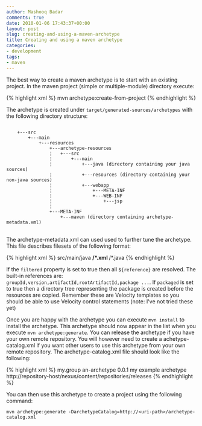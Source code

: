 ```yaml
---
author: Mashooq Badar
comments: true
date: 2010-01-06 17:43:37+00:00
layout: post
slug: creating-and-using-a-maven-archetype
title: Creating and using a maven archetype
categories:
- development
tags:
- maven
---
```


The best way to create a maven archetype is to start with an existing project. In the maven project (simple or multiple-module) directory execute:

{% highlight xml %}
    mvn archetype:create-from-project
{% endhighlight %}




The archetype is created under `target/generated-sources/archetypes` with the following directory structure:

<pre>
<code>
    +---src
        +---main
            +---resources
                +---archetype-resources
                ¦   +---src
                ¦       +---main
                ¦           +---java (directory containing your java sources)
                ¦           +---resources (directory containing your non-java sources)
                ¦           +---webapp
                ¦               +---META-INF
                ¦               +---WEB-INF
                ¦                   +---jsp
                ¦
                +---META-INF
                    +---maven (directory containing archetype-metadata.xml)
</code>
</pre>




The archetype-metadata.xml can used used to further tune the archetype. This file describes filesets of the following format:

{% highlight xml %}
    <fileSets>
      <fileSet filtered="true" packaged="true" encoding="UTF-8">
        <directory>src/main/java</directory>
        <includes>
          <include>**/*.xml</include>
          <include>**/*.java</include>
        </includes>
      </fileSet>
    </fileSets>
{% endhighlight %}

If the `filtered` property is set to true then all `${reference}` are resolved. The built-in references are: `groupId,version,artifactId,rootArtifactId,package ...`. If `packaged` is set to true then a directory tree representing the package is created before the resources are copied. Remember these are Velocity templates so you should  be able to use Velocity control statements (note: I've not tried these yet)

Once you are happy with the archetype you can execute `mvn install` to install the archetype. This archetype should now appear in the list when you execute `mvn archetype:generate`. You can release the archetype if you have your own remote repository. You will however need to create a achetype-catalog.xml if you want other users to use this archetype from your own remote repository. The archetype-catalog.xml file should look like the following:

{% highlight xml %}
    <?xml version="1.0" encoding="UTF-8"?>
    <archetype-catalog>
      <archetypes>
        <archetype>
          <groupId>my.group</groupId>
          <artifactId>an-archetype</artifactId>
          <version>0.0.1</version>
          <description>my example archetype</description>
          <repository>http://repository-host/nexus/content/repositories/releases</repository>
        </archetype>
      </archetypes>
    </archetype-catalog>
{% endhighlight %}



You can then use this archetype to create a project using the following command:



    mvn archetype:generate -DarchetypeCatalog=http://<uri-path>/archetype-catalog.xml

